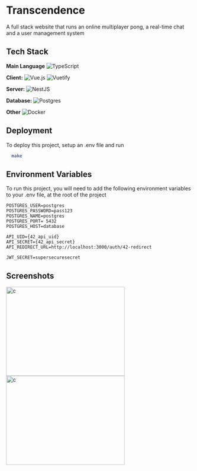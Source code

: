 
# Transcendence
A full stack website that runs an online multiplayer pong, a real-time chat and a user management system
## Tech Stack

**Main Language**
![TypeScript](https://img.shields.io/badge/typescript-%23007ACC.svg?style=for-the-badge&logo=typescript&logoColor=white)

**Client:**
![Vue.js](https://img.shields.io/badge/vuejs-%2335495e.svg?style=for-the-badge&logo=vuedotjs&logoColor=%234FC08D)
![Vuetify](https://img.shields.io/badge/Vuetify-1867C0?style=for-the-badge&logo=vuetify&logoColor=AEDDFF)

**Server:**
![NestJS](https://img.shields.io/badge/nestjs-%23E0234E.svg?style=for-the-badge&logo=nestjs&logoColor=white)

**Database:**
![Postgres](https://img.shields.io/badge/postgres-%23316192.svg?style=for-the-badge&logo=postgresql&logoColor=white)

**Other**
![Docker](https://img.shields.io/badge/docker-%230db7ed.svg?style=for-the-badge&logo=docker&logoColor=white)

## Deployment

To deploy this project, setup an .env file and run

```bash
  make
```


## Environment Variables

To run this project, you will need to add the following environment variables to your .env file, at the root of the project

```
POSTGRES_USER=postgres
POSTGRES_PASSWORD=pass123
POSTGRES_NAME=postgres
POSTGRES_PORT= 5432
POSTGRES_HOST=database

API_UID={42_api_uid}
API_SECRET={42_api_secret}
API_REDIRECT_URL=http://localhost:3000/auth/42-redirect

JWT_SECRET=supersecuresecret
```

## Screenshots

<img src="https://github.com/ntantan/ft_transcendence/assets/78843500/3b050c51-d423-4752-8784-886d7f6bf2de" alt="c" width="320" height="240"/> <img src="https://github.com/ntantan/ft_transcendence/assets/78843500/76a0e54c-a9d3-400d-af7f-bb4ffcb5be86" alt="c" width="320" height="240"/>
